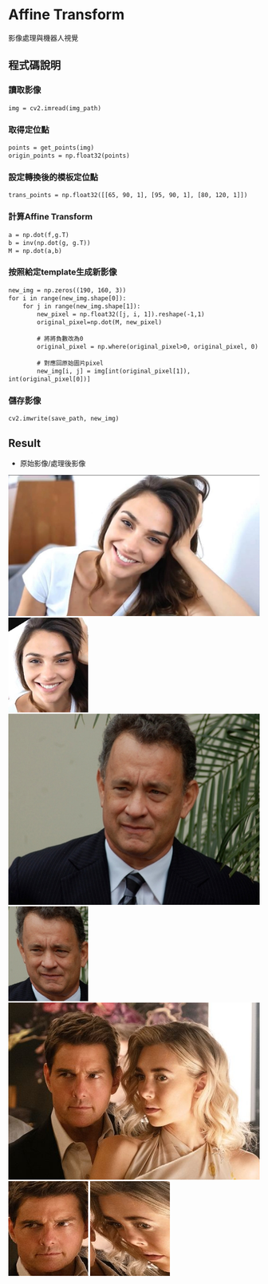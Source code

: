 # Affine Transform
影像處理與機器人視覺

## 程式碼說明
### 讀取影像
```
img = cv2.imread(img_path)
```
### 取得定位點
```
points = get_points(img)
origin_points = np.float32(points)
```
### 設定轉換後的模板定位點
```
trans_points = np.float32([[65, 90, 1], [95, 90, 1], [80, 120, 1]])
```
### 計算Affine Transform
```
a = np.dot(f,g.T)
b = inv(np.dot(g, g.T))
M = np.dot(a,b) 
```
### 按照給定template生成新影像
```
new_img = np.zeros((190, 160, 3))
for i in range(new_img.shape[0]):
    for j in range(new_img.shape[1]):
        new_pixel = np.float32([j, i, 1]).reshape(-1,1)
        original_pixel=np.dot(M, new_pixel)

        # 將將負數改為0
        original_pixel = np.where(original_pixel>0, original_pixel, 0)

        # 對應回原始圖片pixel
        new_img[i, j] = img[int(original_pixel[1]), int(original_pixel[0])]
```
### 儲存影像
```
cv2.imwrite(save_path, new_img)
```

## Result
- 原始影像/處理後影像


<p float="left">
     <img src="data/women.jpg" width="600" /> <img src="data/affine_women.png"/>
     <img src="data/man.jpg" width="600" /> <img src="data/affine_man.png"/>
     <img src="data/both.bmp" width="600" /> <img src="data/affine_both_man.png"/> <img src="data/affine_both_women.png"/>
</p>
